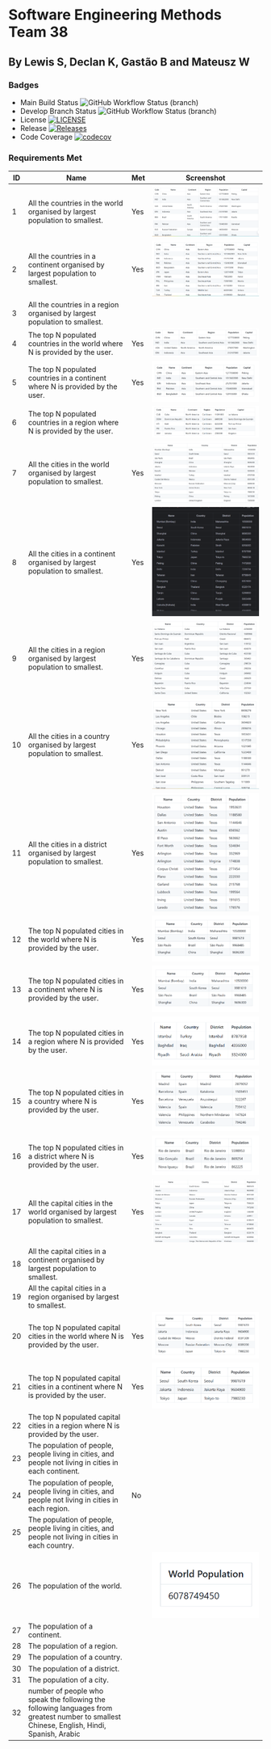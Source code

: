 # Software Engineering Methods Team 38
## By Lewis S, Declan K, Gastão B and Mateusz W

### Badges
* Main Build Status ![GitHub Workflow Status (branch)](https://img.shields.io/github/actions/workflow/status/LewSco/sem38/.github/workflows/main.yml?branch=main)
* Develop Branch Status ![GitHub Workflow Status (branch)](https://img.shields.io/github/actions/workflow/status/LewSco/sem38/.github/workflows/main.yml?branch=develop)
* License [![LICENSE](https://img.shields.io/github/license/LewSco/sem38?style=flat-square)](https://github.com/LewSco/sem38/blob/main/LICENSE)
* Release [![Releases](https://img.shields.io/github/release/LewSco/sem38/all.svg?style=flat-square)](https://github.com/LewSco/sem38/releases)
* Code Coverage [![codecov](https://codecov.io/gh/LewSco/sem38/graph/badge.svg?token=6XO6KDXXZ2)](https://codecov.io/gh/LewSco/sem38)

### Requirements Met

| ID | Name                                                                                                                                       | Met  | Screenshot                 |
|----|--------------------------------------------------------------------------------------------------------------------------------------------|------|----------------------------|
| 1  | All the countries in the world organised by largest population to smallest.                                                                | Yes  | ![img_12.png](img_12.png)  |
| 2  | All the countries in a continent organised by largest population to smallest.                                                              | Yes  | ![img_13.png](img_13.png)  |
| 3  | All the countries in a region organised by largest population to smallest.                                                                 |      |                            |
| 4  | The top N populated countries in the world where N is provided by the user.                                                                | Yes  | ![img_14.png](img_14.png)  |
| 5  | The top N populated countries in a continent where N is provided by the user.                                                              | Yes  | ![img_15.png](img_15.png)  |
| 6  | The top N populated countries in a region where N is provided by the user.                                                                 |      | ![img_16.png](img_16.png)  |
| 7  | All the cities in the world organised by largest population to smallest.                                                                   | Yes  | ![img_3.png](img_3.png)    |
| 8  | All the cities in a continent organised by largest population to smallest.                                                                 | Yes  | ![img.png](img.png)        |
| 9  | All the cities in a region organised by largest population to smallest.                                                                    | Yes  | ![img_1.png](img_1.png)    |
| 10 | All the cities in a country organised by largest population to smallest.                                                                   | Yes  | ![img_2.png](img_2.png)    |
| 11 | All the cities in a district organised by largest population to smallest.                                                                  | Yes  | ![img_4.png](img_4.png)    |
| 12 | The top N populated cities in the world where N is provided by the user.                                                                   | Yes  | ![img_5.png](img_5.png)    |
| 13 | The top N populated cities in a continent where N is provided by the user.                                                                 | Yes  | ![img_9.png](img_9.png)    |
| 14 | The top N populated cities in a region where N is provided by the user.                                                                    | Yes  | ![img_6.png](img_6.png)    |
| 15 | The top N populated cities in a country where N is provided by the user.                                                                   | Yes  | ![img_7.png](img_7.png)    |
| 16 | The top N populated cities in a district where N is provided by the user.                                                                  | Yes  | ![img_8.png](img_8.png)    |
| 17 | All the capital cities in the world organised by largest population to smallest.                                                           | Yes  | ![img_11.png](img_11.png)  |
| 18 | All the capital cities in a continent organised by largest population to smallest.                                                         |      |                            |
| 19 | All the capital cities in a region organised by largest to smallest.                                                                       |      |                            |
| 20 | The top N populated capital cities in the world where N is provided by the user.                                                           | Yes  | ![img_17.png](img_17.png)  |
| 21 | The top N populated capital cities in a continent where N is provided by the user.                                                         | Yes  | ![img_18.png](img_18.png)  |
| 22 | The top N populated capital cities in a region where N is provided by the user.                                                            |      |                            |
| 23 | The population of people, people living in cities, and people not living in cities in each continent.                                      |      |                            |
| 24 | The population of people, people living in cities, and people not living in cities in each region.                                         | No   |                            |
| 25 | The population of people, people living in cities, and people not living in cities in each country.                                        |      |                            |
| 26 | The population of the world.                                                                                                               |      | ![img_10.png](img_10.png)  |
| 27 | The population of a continent.                                                                                                             |      |                            |
| 28 | The population of a region.                                                                                                                |      |                            |
| 29 | The population of a country.                                                                                                               |      |                            |
| 30 | The population of a district.                                                                                                              |      |                            |
| 31 | The population of a city.                                                                                                                  |      |                            |
| 32 | number of people who speak the following the following languages from greatest number to smallest Chinese, English, Hindi, Spanish, Arabic |      |                            |